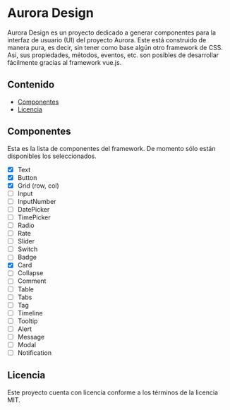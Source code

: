 # Aurora Design

Aurora Design es un proyecto dedicado a generar componentes para la interfaz de usuario (UI) del proyecto Aurora. Este está construido de manera pura, es decir, sin tener como base algún otro framework de CSS. Así, sus propiedades, métodos, eventos, etc. son posibles de desarrollar fácilmente gracias al framework vue.js.

## Contenido

* [Componentes](#componentes)
* [Licencia](#licencia)

## Componentes

Esta es la lista de componentes del framework. De momento sólo están disponibles los seleccionados.

- [x] Text
- [x] Button
- [x] Grid (row, col)
- [ ] Input
- [ ] InputNumber
- [ ] DatePicker
- [ ] TimePicker
- [ ] Radio
- [ ] Rate
- [ ] Slider
- [ ] Switch
- [ ] Badge
- [x] Card
- [ ] Collapse
- [ ] Comment
- [ ] Table
- [ ] Tabs
- [ ] Tag
- [ ] Timeline
- [ ] Tooltip
- [ ] Alert
- [ ] Message
- [ ] Modal
- [ ] Notification

## Licencia
Este proyecto cuenta con licencia conforme a los términos de la licencia MIT.
